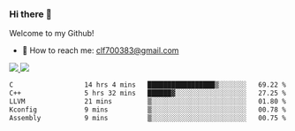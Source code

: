 ### Hi there 👋

<!--
**clingfei/clingfei** is a ✨ _special_ ✨ repository because its `README.md` (this file) appears on your GitHub profile.

Here are some ideas to get you started:

- 🔭 I’m currently working on ...
- 🌱 I’m currently learning ...
- 👯 I’m looking to collaborate on ...
- 🤔 I’m looking for help with ...
- 💬 Ask me about ...
- 📫 How to reach me: ...
- 😄 Pronouns: ...
- ⚡ Fun fact: ...
-->
Welcome to my Github!
- 📧 How to reach me: clf700383@gmail.com

<a href="https://github.com/anuraghazra/github-readme-stats">
  <img src="https://github-readme-stats.vercel.app/api?username=clingfei&count_private=true&show_icons=true&include_all_commits=true&line_height=21&hide_border=true&repo=github-readme-stats" />
</a>
<a href="https://github.com/anuraghazra/convoychat">
  <img src="https://github-readme-stats.vercel.app/api/top-langs/?username=clingfei&hide=Tcl,Perl,Makefile,CSS,HTML,Yacc,Lex,Verilog&langs_count=6&layout=compact&hide_border=true&repo=convoychat" />
</a>

<!--START_SECTION:waka-->

```txt
C                  14 hrs 4 mins   █████████████████▒░░░░░░░   69.22 %
C++                5 hrs 32 mins   ██████▓░░░░░░░░░░░░░░░░░░   27.25 %
LLVM               21 mins         ▒░░░░░░░░░░░░░░░░░░░░░░░░   01.80 %
Kconfig            9 mins          ▒░░░░░░░░░░░░░░░░░░░░░░░░   00.78 %
Assembly           9 mins          ▒░░░░░░░░░░░░░░░░░░░░░░░░   00.75 %
```

<!--END_SECTION:waka-->
